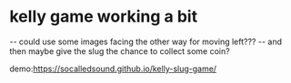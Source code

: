 # kelly game working a bit

-- could use some images facing the other way for moving left???
-- and then maybe give the slug the chance to collect some coin?

demo:https://socalledsound.github.io/kelly-slug-game/
